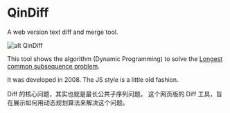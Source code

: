 # QinDiff

A web version text diff and merge tool.

![alt QinDiff](doc/screenshots/main.png)

This tool shows the algorithm (Dynamic Programming) to solve the [Longest common subsequence problem](https://en.wikipedia.org/wiki/Longest_common_subsequence_problem).

It was developed in 2008. The JS style is a little old fashion.

Diff 的核心问题，其实也就是最长公共子序列问题。
这个网页版的 Diff 工具，旨在展示如何用动态规划算法来解决这个问题。
